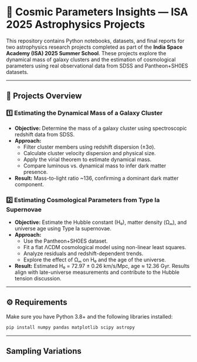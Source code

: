 # 🌌 Cosmic Parameters Insights — ISA 2025 Astrophysics Projects

This repository contains Python notebooks, datasets, and final reports for two astrophysics research projects completed as part of the **India Space Academy (ISA) 2025 Summer School**. These projects explore the dynamical mass of galaxy clusters and the estimation of cosmological parameters using real observational data from SDSS and Pantheon+SH0ES datasets.

---

## 🧠 Projects Overview

### 1️⃣ Estimating the Dynamical Mass of a Galaxy Cluster

- **Objective:** Determine the mass of a galaxy cluster using spectroscopic redshift data from SDSS.
- **Approach:**
  - Filter cluster members using redshift dispersion (±3σ).
  - Calculate cluster velocity dispersion and physical size.
  - Apply the virial theorem to estimate dynamical mass.
  - Compare luminous vs. dynamical mass to infer dark matter presence.
- **Result:** Mass-to-light ratio ~136, confirming a dominant dark matter component.

### 2️⃣ Estimating Cosmological Parameters from Type Ia Supernovae

- **Objective:** Estimate the Hubble constant (H₀), matter density (Ωₘ), and universe age using Type Ia supernovae.
- **Approach:**
  - Use the Pantheon+SH0ES dataset.
  - Fit a flat ΛCDM cosmological model using non-linear least squares.
  - Analyze residuals and redshift-dependent trends.
  - Explore the effect of Ωₘ on H₀ and the age of the universe.
- **Result:** Estimated H₀ = 72.97 ± 0.26 km/s/Mpc, age ≈ 12.36 Gyr. Results align with late-universe measurements and contribute to the Hubble tension discussion.

---

## ⚙️ Requirements

Make sure you have Python 3.8+ and the following libraries installed:

```bash
pip install numpy pandas matplotlib scipy astropy
```

---

## Sampling Variations





